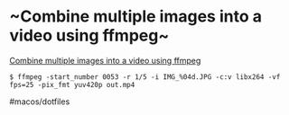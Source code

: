 # ~Combine multiple images into a video using ffmpeg~

[Combine multiple images into a video using ffmpeg](https://www.commandlinefu.com/commands/view/25460/combine-multiple-images-into-a-video-using-ffmpeg)

`$ ffmpeg -start_number 0053 -r 1/5 -i IMG_%04d.JPG -c:v libx264 -vf fps=25 -pix_fmt yuv420p out.mp4`



#macos/dotfiles	